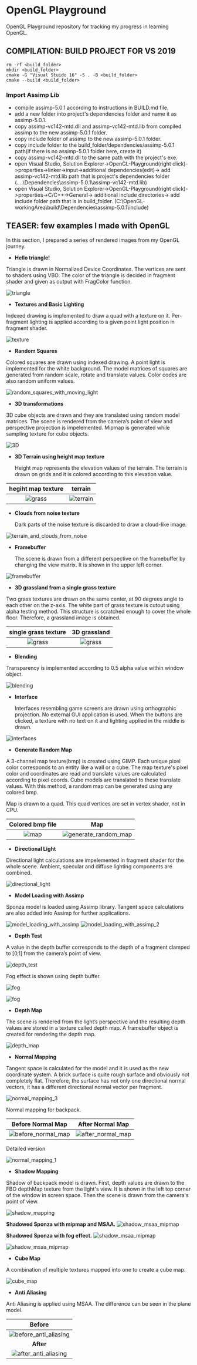 # OpenGL Playground
OpenGL Playground repository for tracking my progress in learning OpenGL.

## COMPILATION: BUILD PROJECT FOR VS 2019
    rm -rf <build_folder>
    mkdir <build_folder>
    cmake -G "Visual Stuido 16" -S . -B <build_folder>
    cmake --build <build_folder>

### Import Assimp Lib
* compile assimp-5.0.1 according to instructions in BUILD.md file.
* add a new folder into project's dependencies folder and name it as assimp-5.0.1.
* copy assimp-vc142-mtd.dll and assimp-vc142-mtd.lib from compiled assimp to the new assimp-5.0.1 folder.
* copy include folder of assimp to the new assimp-5.0.1 folder.
* copy include folder to the build_folder/dependencies/assimp-5.0.1 path(if there is no assimp-5.0.1 folder here, create it)
* copy assimp-vc142-mtd.dll to the same path with the project's exe.
* open Visual Studio, Solution Explorer->OpenGL-Playground(right click)->properties->linker->input->additional dependencies(edit)->
  add assimp-vc142-mtd.lib path that is project's dependencies folder (..\..\Dependencies\assimp-5.0.1\assimp-vc142-mtd.lib)
* open Visual Studio, Solution Explorer->OpenGL-Playground(right click)->properties->C/C++->General-> additional include directories->
  add include folder path that is in build_folder. (C:\OpenGL-workingArea\build\Dependencies\assimp-5.0.1\include)

## TEASER: few examples I made with OpenGL

In this section, I prepared a series of rendered images from my OpenGL journey.

- **Hello triangle!**
  
Triangle is drawn in Normalized Device Coordinates. The vertices are sent to shaders using VBO. 
The color of the triangle is decided in fragment shader and given as output with FragColor function.

![triangle](Outputs/triangle.PNG)

- **Textures and Basic Lighting**
  
Indexed drawing is implemented to draw a quad with a texture on it. Per-fragment lighting 
is applied according to a given point light position in fragment shader.

![texture](Outputs/texture.PNG)

- **Random Squares**
  
Colored squares are drawn using indexed drawing. A point light is implemented for the white background. 
The model matrices of squares are generated from random scale, rotate and translate values. Color codes 
are also random uniform values.

![random_squares_with_moving_light](Outputs/random_squares_with_moving_light.PNG)

- **3D transformations**
  
3D cube objects are drawn and they are translated using random model matrices. The scene 
is rendered from the camera’s point of view and perspective projection is impelemented. 
Mipmap is generated while sampling texture for cube objects.

![3D](Outputs/3D.PNG)

- **3D Terrain using height map texture**
  
  Height map represents the elevation values of the terrain. The terrain is drawn on grids and it 
  is colored according to this elevation value.

hegiht map texture              | terrain
:------------------------------:|:--------------------------------:
![grass](Textures/E022N42.bmp)  | ![terrain](Outputs/terrain.PNG)

- **Clouds from noise texture**
  
  Dark parts of the noise texture is discarded to draw a cloud-like image.

![terrain_and_clouds_from_noise](Outputs/terrain_and_clouds_from_noise.PNG)

- **Framebuffer**
  
  The scene is drawn from a different perspective on the framebuffer by changing the view matrix. 
  It is shown in the upper left corner.

![framebuffer](Outputs/framebuffer.PNG)

- **3D grassland from a single grass texture**
  
Two grass textures are drawn on the same center, at 90 degrees angle to each other on the z-axis. 
The white part of grass texture is cutout using alpha testing method. This structure is scratched 
enough to cover the whole floor. Therefore, a grassland image is obtained.

single grass texture         | 3D grassland
:---------------------------:|:-------------------------------:
![grass](Textures/grass.png) | ![grass](Outputs/grass.PNG)

- **Blending**
  
Transparency is implemented according to 0.5 alpha value within window object.

![blending](Outputs/blending.PNG)

- **Interface**
  
  Interfaces resembling game screens are drawn using orthographic projection. No external GUI application
 is used. When the buttons are clicked, a texture with no text on it and lighting applied in the middle 
 is drawn.

 ![interfaces](Outputs/INTERFACES.gif)

- **Generate Random Map**

A 3-channel map texture(bmp) is created using GIMP. Each unique pixel color corresponds to an entity 
like a wall or a cube. The map texture's pixel color and coordinates are read and translate values are 
calculated according to pixel coords. Cube models are translated to these translate values.
With this method, a random map can be generated using any colored bmp. 

Map is drawn to a quad. This quad vertices are set in vertex shader, not in CPU.

Colored bmp file                           | Map 
:-----------------------------------------:|:-------------------------------------------------------:
![map](Outputs/map_bmp.png)                | ![generate_random_map](Outputs/generate_random_map.PNG)

- **Directional Light**
  
Directional light calculations are impelemented in fragment shader for the whole scene. 
Ambient, specular and diffuse lighting components are combined.

![directional_light](Outputs/directional_light.PNG)

- **Model Loading with Assimp**
  
Sponza model is loaded using Assimp library. Tangent space calculations are also added into Assimp 
for further applications.

![model_loading_with_assimp](Outputs/model_loading_with_assimp.PNG)
![model_loading_with_assimp_2](Outputs/model_loading_with_assimp_2.PNG)


- **Depth Test**
  
A value in the depth buffer corresponds to the depth of a fragment clamped to [0,1] from the 
camera’s point of view.

![depth_test](Outputs/depth_test.PNG)

Fog effect is shown using depth buffer.

![fog](Outputs/sis6.PNG)

![fog](Outputs/sis5.PNG)

- **Depth Map**
  
 The scene is rendered from the light’s perspective and the resulting depth values are stored in a texture
 called depth map. A framebuffer object is created for rendering the depth map.

![depth_map](Outputs/depth_map.PNG)

- **Normal Mapping**
  
Tangent space is calculated for the model and it is used as the new coordinate system. A brick surface is 
quite rough surface and obviously not completely flat. Therefore, the surface has not only one directional 
normal vectors, it has a different directional normal vector per fragment. 

![normal_mapping_3](Outputs/normal_mapping_3.PNG)

Normal mapping for backpack.

Before Normal Map                                    | After Normal Map
:---------------------------------------------------:|:-------------------------------------------------------:
![before_normal_map](Outputs/normal_mappingsiz.PNG)  | ![after_normal_map](Outputs/normal_mapping_1.PNG)
                                                     
Detailed version 

![normal_mapping_1](Outputs/normal_mapping_2.PNG) 

- **Shadow Mapping**
  
Shadow of backpack model is drawn. First, depth values are drawn to the FBO depthMap texture from the light's view. 
It is shown in the left top corner of the window in screen space. Then the scene is drawn from the camera's point of view.

![shadow_mapping](Outputs/shadow_mapping.PNG)

**Shadowed Sponza with mipmap and MSAA.**
![shadow_msaa_mipmap](Outputs/shadow_msaa_mipmap.PNG)

**Shadowed Sponza with fog effect.**
![shadow_msaa_mipmap](Outputs/new_sponza7.PNG)

![shadow_msaa_mipmap](Outputs/new_sponza9.PNG)

- **Cube Map**
  
A combination of multiple textures mapped into one to create a cube map.

![cube_map](Outputs/cube_map.PNG)

- **Anti Aliasing**
  
Anti Aliasing is applied using MSAA. The difference can be seen in the plane model.

Before                                                    |
:--------------------------------------------------------:|
![before_anti_aliasing](Outputs/before_anti_aliasing.PNG) |
**After**                                                 |
![after_anti_aliasing](Outputs/after_anti_aliasing.PNG)   |

